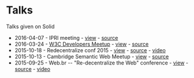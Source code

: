 # Talks

Talks given on Solid

- 2016-04-07 - IPRI meeting - [view](https://slides.com/deiu/redecentralize-2015#/) - [source](slides-redecentralize-conf.html)
- 2016-03-24 - [W3C Developers Meetup](http://www.meetup.com/W3C-developers-in-Boston/events/229580827/) - [view](https://slides.com/deiu/redecentralize-2015#/) - [source](slides-redecentralize-conf.html)
- 2015-10-18 - Redecentralize conf 2015 - [view](https://slides.com/deiu/redecentralize-2015#/) - [source](slides-redecentralize-conf.html) - [video](https://www.youtube.com/watch?v=yi4SgNyDJ9w)
- 2015-10-13 - Cambridge Semantic Web Meetup - [view](http://slides.com/deiu/solid-tech#/) - [source](slides-solid-tech.html)
- 2015-09-25 - Web.br -- "Re-decentralize the Web" conference - [view](https://deiu.github.io/2015-web.br-conference#/) - [source](slides-re-decentralize.html) - [video](https://www.youtube.com/watch?v=BPZiBDPKiGk)
